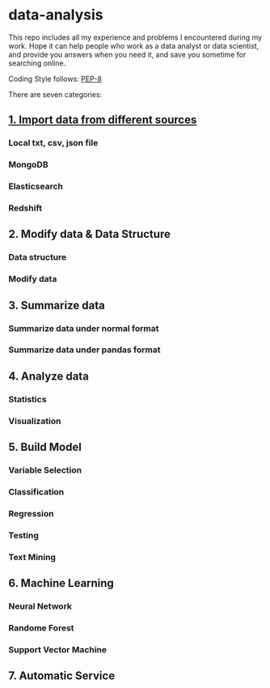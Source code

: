 # data-analysis

This repo includes all my experience and problems I encountered during my work. Hope it can help people who work as a data analyst or data scientist, and provide you answers when you need it, and save you sometime for searching online.

Coding Style follows: [PEP-8](https://www.python.org/dev/peps/pep-0008/)

There are seven categories:

## [1. Import data from different sources](https://github.com/winter-qiu/data-analysis/tree/master/1.%20Import%20Data)

### Local txt, csv, json file

### MongoDB

### Elasticsearch

### Redshift

## 2. Modify data & Data Structure

### Data structure

### Modify data

## 3. Summarize data

### Summarize data under normal format

### Summarize data under pandas format

## 4. Analyze data

### Statistics

### Visualization

## 5. Build Model

### Variable Selection

### Classification

### Regression

### Testing

### Text Mining

## 6. Machine Learning

### Neural Network

### Randome Forest

### Support Vector Machine

## 7. Automatic Service
